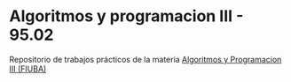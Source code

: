# Algoritmos y programacion III - 95.02
Repositorio de trabajos prácticos de la materia [Algoritmos y Programacion III (FIUBA)](https://algoritmos-iii.github.io/)
